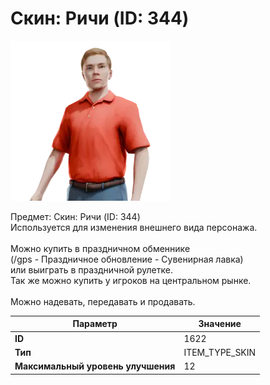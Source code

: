 # Скин: Ричи (ID: 344)

![Item Image](../img/1622.webp?raw=true)

Предмет: Скин: Ричи (ID: 344)<br>Используется для изменения внешнего вида персонажа.<br><br>Можно купить в праздничном обменнике<br>(/gps - Праздничное обновление - Сувенирная лавка)<br>или выиграть в праздничной рулетке.<br>Так же можно купить у игроков на центральном рынке.<br><br>Можно надевать, передавать и продавать.


| Параметр | Значение |
|----------|----------|
| **ID** | 1622 |
| **Тип** | ITEM_TYPE_SKIN |
| **Максимальный уровень улучшения** | 12 |

